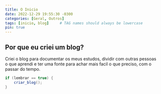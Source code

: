 ```yaml
---
title: O Inicio
date: 2022-12-29 19:55:30 -0300
categories: [Geral, Outros]
tags: [inicio, blog]     # TAG names should always be lowercase
pin: true
---
```


## Por que eu criei um blog?
Criei o blog para documentar os meus estudos, dividir com outras pessoas o que aprendi e ter uma fonte para achar mais facil o que preciso, com o passar do tempo.

```csharp
if (lembrar == true) {
    criar_blog();
}
```
